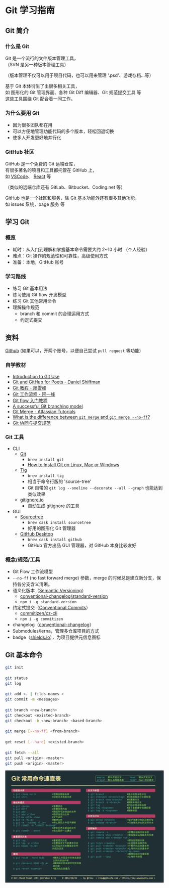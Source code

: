 # Git 学习指南

## Git 简介

### 什么是 Git

Git 是一个流行的文件版本管理工具，  
（SVN 是另一种版本管理工具）

（版本管理不仅可以用于项目代码，也可以用来管理 '.psd'、游戏存档…等）

基于 Git 本体衍生了出很多相关工具，  
如 图形化的 Git 管理界面、各种 Git Diff 编辑器、Git 规范提交工具 等  
这些工具围绕 Git 配合着一同工作。

### 为什么要用 Git

- 因为很多团队都在用
- 可以方便地管理功能代码的多个版本，轻松回退切换
- 使多人开发更好地并行化

### GitHub 社区

GitHub 是一个免费的 Git 远端仓库，  
有很多著名的项目和工具都托管在 GitHub 上，  
如 [VSCode](https://github.com/microsoft/vscode)、 [React](https://github.com/facebook/react) 等

（类似的远端仓库还有 GitLab、Bitbucket、Coding.net 等）

GitHub 也是一个社区和服务，除 Git 基本功能外还有很多其他功能，  
如 issues 系统，page 服务 等

## 学习 Git

### 概览

- 耗时：从入门到理解和掌握基本命令需要大约 2~10 小时 （个人经验）
- 难点：Git 操作的规范性和可靠性，高级使用方式
- 准备：本地，GitHub 账号

### 学习路线

- 练习 Git 基本用法
- 练习使用 Git flow 开发模型
- 练习 Git 其他常用命令
- 理解操作规范
  - branch 和 commit 的合理运用方式
  - 约定式提交

## 资料

[Github](https://github.com/) (如果可以，开两个账号，以便自己尝试 `pull request` 等功能)

### 自学教材

- [Introduction to Git Use](https://developpaper.com/introduction-to-git-use/)
- [Git and GitHub for Poets - Daniel Shiffman](https://www.youtube.com/playlist?list=PLRqwX-V7Uu6ZF9C0YMKuns9sLDzK6zoiV)
- [Git 教程 - 廖雪峰](https://www.liaoxuefeng.com/wiki/896043488029600)
- [Git 工作流程 - 阮一峰](http://www.ruanyifeng.com/blog/2015/12/git-workflow.html)
- [Git flow 入门教程](https://www.jianshu.com/p/b446c43577f9)
- [A successful Git branching model](https://nvie.com/posts/a-successful-git-branching-model/)
- [Git Merge - Atlassian Tutorials](https://www.atlassian.com/git/tutorials/using-branches/git-merge)
- [What is the difference between `git merge` and `git merge --no-ff`?](https://stackoverflow.com/questions/9069061/what-is-the-difference-between-git-merge-and-git-merge-no-ff)
- [Git 协同与提交规范](https://www.yuque.com/fe9/basic/nruxq8)

### Git 工具

- CLI
  - [Git](https://git-scm.com/)
    - `brew install git`
    - [How to Install Git on Linux, Mac or Windows](https://www.linode.com/docs/development/version-control/how-to-install-git-on-linux-mac-and-windows/)
  - [Tig](https://github.com/jonas/tig)
    - `brew install tig`
    - 相当于命令行版的 'source-tree'
    - Git 自带的 `git log --oneline --decorate --all --graph` 也能达到类似效果
  - [gitignore.io](https://www.gitignore.io/)
    - 自动生成 gitignore 的工具
- GUI
  - [Sourcetree](https://www.sourcetreeapp.com/)
    - `brew cask install sourcetree`
    - 好用的图形化 Git 管理器
  - [GitHub Desktop](https://desktop.github.com/)
    - `brew cask install github`
    - GitHub 官方出品 GUI 管理器，对 GitHub 本身比较友好

### 概念/规范/工具

- Git Flow 工作流模型
- `--no-ff` (no fast forward merge) 参数，merge 的时候总是建立新分支，保持各分支含义清晰。
- 语义化版本（[Semantic Versioning](https://semver.org/lang/zh-CN/)）
  - [conventional-changelog/standard-version](https://github.com/conventional-changelog/standard-version)
  - `npm i -g standard-version`
- 约定式提交（[Conventional Commits](https://www.conventionalcommits.org/zh/v1.0.0-beta.4/)）
  - [commitizen/cz-cli](https://github.com/commitizen/cz-cli)
  - `npm i -g commitizen`
- changelog（[conventional-changelog](https://github.com/conventional-changelog/conventional-changelog)）
- Submodules/lerna，管理多仓库项目的方式
- badge（[shields.io](https://shields.io/)），为项目提供元信息图标

## Git 基本命令

```bash
git init

git status
git log

git add <. | files-names >
git commit -m <messages>

git branch <new-branch>
git checkout <existed-branch>
git checkout -b <new-branch> <based-branch>

git merge [--no-ff] <from-branch>

get reset [--hard] <existed-branch>

git fetch --all
git pull <origin> <master>
git push <origin> <master>
```

![git-cheatsheet-cn](./img/git-cheatsheet-cn.jpeg)
